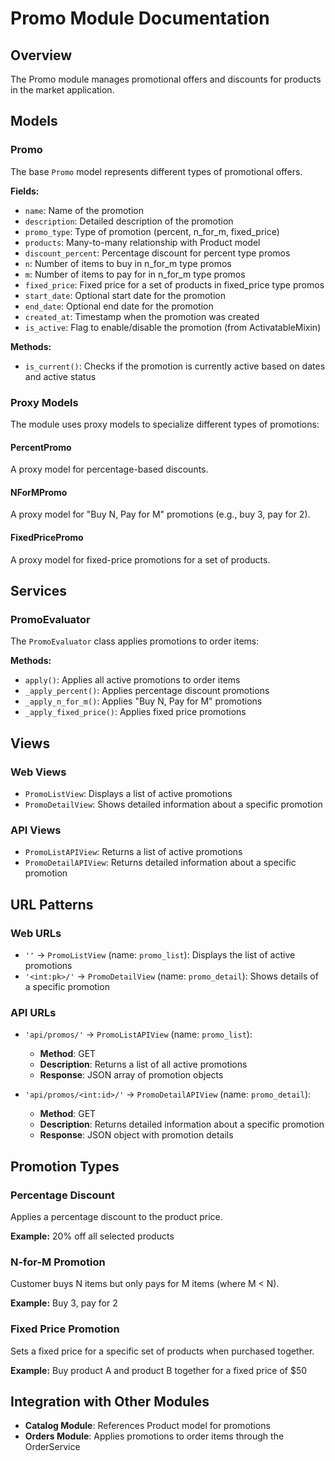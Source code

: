# Promo Module Documentation

## Overview

The Promo module manages promotional offers and discounts for products in the market application.

## Models

### Promo

The base `Promo` model represents different types of promotional offers.

**Fields:**
- `name`: Name of the promotion
- `description`: Detailed description of the promotion
- `promo_type`: Type of promotion (percent, n_for_m, fixed_price)
- `products`: Many-to-many relationship with Product model
- `discount_percent`: Percentage discount for percent type promos
- `n`: Number of items to buy in n_for_m type promos
- `m`: Number of items to pay for in n_for_m type promos
- `fixed_price`: Fixed price for a set of products in fixed_price type promos
- `start_date`: Optional start date for the promotion
- `end_date`: Optional end date for the promotion
- `created_at`: Timestamp when the promotion was created
- `is_active`: Flag to enable/disable the promotion (from ActivatableMixin)

**Methods:**
- `is_current()`: Checks if the promotion is currently active based on dates and active status

### Proxy Models

The module uses proxy models to specialize different types of promotions:

#### PercentPromo

A proxy model for percentage-based discounts.

#### NForMPromo

A proxy model for "Buy N, Pay for M" promotions (e.g., buy 3, pay for 2).

#### FixedPricePromo

A proxy model for fixed-price promotions for a set of products.

## Services

### PromoEvaluator

The `PromoEvaluator` class applies promotions to order items:

**Methods:**
- `apply()`: Applies all active promotions to order items
- `_apply_percent()`: Applies percentage discount promotions
- `_apply_n_for_m()`: Applies "Buy N, Pay for M" promotions
- `_apply_fixed_price()`: Applies fixed price promotions

## Views

### Web Views

- `PromoListView`: Displays a list of active promotions
- `PromoDetailView`: Shows detailed information about a specific promotion

### API Views

- `PromoListAPIView`: Returns a list of active promotions
- `PromoDetailAPIView`: Returns detailed information about a specific promotion

## URL Patterns

### Web URLs

- `''` → `PromoListView` (name: `promo_list`): Displays the list of active promotions
- `'<int:pk>/'` → `PromoDetailView` (name: `promo_detail`): Shows details of a specific promotion

### API URLs

- `'api/promos/'` → `PromoListAPIView` (name: `promo_list`): 
  - **Method**: GET
  - **Description**: Returns a list of all active promotions
  - **Response**: JSON array of promotion objects

- `'api/promos/<int:id>/'` → `PromoDetailAPIView` (name: `promo_detail`):
  - **Method**: GET
  - **Description**: Returns detailed information about a specific promotion
  - **Response**: JSON object with promotion details

## Promotion Types

### Percentage Discount

Applies a percentage discount to the product price.

**Example:** 20% off all selected products

### N-for-M Promotion

Customer buys N items but only pays for M items (where M < N).

**Example:** Buy 3, pay for 2

### Fixed Price Promotion

Sets a fixed price for a specific set of products when purchased together.

**Example:** Buy product A and product B together for a fixed price of $50

## Integration with Other Modules

- **Catalog Module**: References Product model for promotions
- **Orders Module**: Applies promotions to order items through the OrderService
